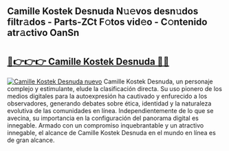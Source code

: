 ## Camille Kostek Desnuda N𝚞𝚎vos desn𝚞dos filtr𝚊dos - Parts-ZCt F𝚘tos vid𝚎o - C𝚘ntenido atr𝚊ctivo OanSn

# <h2><a href="http://mb2gu5z.tromn.icu/?c=Camille+Kostek+Desnuda">🔗👉👉👉 Camille Kostek Desnuda 🔗🔗</a></h2>

[![Camille Kostek Desnuda nuevo](https://i.imgur.com/pEAQMta.gif)](http://mb2gu5z.tromn.icu/?c=Camille+Kostek+Desnuda)
Camille Kostek Desnuda, un personaje complejo y estimulante, elude la clasificación directa. Su uso pionero de los medios digitales para la autoexpresión ha cautivado y enfurecido a los observadores, generando debates sobre ética, identidad y la naturaleza evolutiva de las comunidades en línea. Independientemente de lo que se avecina, su importancia en la configuración del panorama digital es innegable. Armado con un compromiso inquebrantable y un atractivo innegable, el alcance de Camille Kostek Desnuda en el mundo en línea es de gran alcance.
